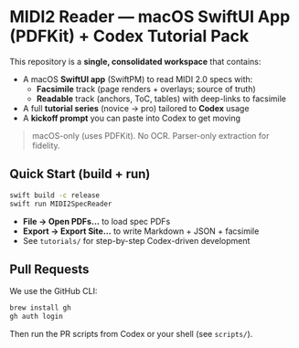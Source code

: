 # MIDI2 Reader — macOS SwiftUI App (PDFKit) + Codex Tutorial Pack

This repository is a **single, consolidated workspace** that contains:

- A macOS **SwiftUI app** (SwiftPM) to read MIDI 2.0 specs with:
  - **Facsimile** track (page renders + overlays; source of truth)
  - **Readable** track (anchors, ToC, tables) with deep-links to facsimile
- A full **tutorial series** (novice → pro) tailored to **Codex** usage
- A **kickoff prompt** you can paste into Codex to get moving

> macOS-only (uses PDFKit). No OCR. Parser-only extraction for fidelity.

## Quick Start (build + run)

```bash
swift build -c release
swift run MIDI2SpecReader
```

- **File → Open PDFs…** to load spec PDFs
- **Export → Export Site…** to write Markdown + JSON + facsimile
- See `tutorials/` for step-by-step Codex-driven development

## Pull Requests

We use the GitHub CLI:
```bash
brew install gh
gh auth login
```
Then run the PR scripts from Codex or your shell (see `scripts/`).
